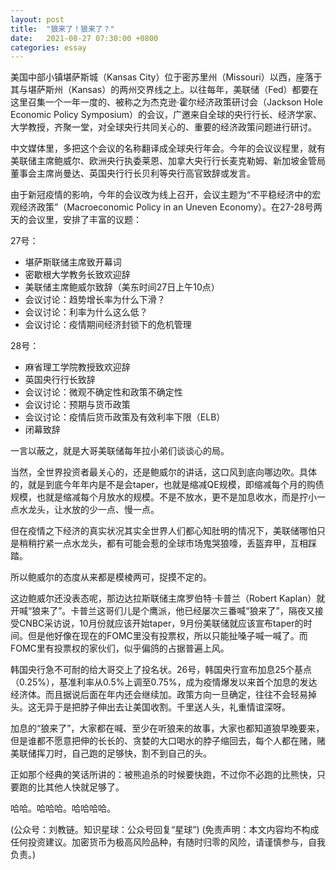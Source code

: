 ```yaml
---
layout: post
title:  "狼来了！狼来了？"
date:   2021-08-27 07:30:00 +0800
categories: essay
---
```


美国中部小镇堪萨斯城（Kansas City）位于密苏里州（Missouri）以西，座落于其与堪萨斯州（Kansas）的两州交界线之上。以往每年，美联储（Fed）都要在这里召集一个一年一度的、被称之为杰克逊·霍尔经济政策研讨会（Jackson Hole Economic Policy Symposium）的会议，广邀来自全球的央行行长、经济学家、大学教授，齐聚一堂，对全球央行共同关心的、重要的经济政策问题进行研讨。

中文媒体里，多把这个会议的名称翻译成全球央行年会。今年的会议议程里，就有美联储主席鲍威尔、欧洲央行执委莱恩、加拿大央行行长麦克勒姆、新加坡金管局董事会主席尚曼达、英国央行行长贝利等央行高官致辞或发言。

由于新冠疫情的影响，今年的会议改为线上召开，会议主题为“不平稳经济中的宏观经济政策”（Macroeconomic Policy in an Uneven Economy）。在27-28号两天的会议里，安排了丰富的议题：

27号：
- 堪萨斯联储主席致开幕词
- 密歇根大学教务长致欢迎辞
- 美联储主席鲍威尔致辞（美东时间27日上午10点）
- 会议讨论：趋势增长率为什么下滑？
- 会议讨论：利率为什么这么低？
- 会议讨论：疫情期间经济封锁下的危机管理

28号：
- 麻省理工学院教授致欢迎辞
- 英国央行行长致辞
- 会议讨论：微观不确定性和政策不确定性
- 会议讨论：预期与货币政策
- 会议讨论：疫情后货币政策及有效利率下限（ELB）
- 闭幕致辞

一言以蔽之，就是大哥美联储每年拉小弟们谈谈心的局。

当然，全世界投资者最关心的，还是鲍威尔的讲话，这口风到底向哪边吹。具体的，就是到底今年年内是不是会taper，也就是缩减QE规模，即缩减每个月的购债规模，也就是缩减每个月放水的规模。不是不放水，更不是加息收水，而是拧小一点水龙头，让水放的少一点、慢一点。

但在疫情之下经济的真实状况其实全世界人们都心知肚明的情况下，美联储哪怕只是稍稍拧紧一点水龙头，都有可能会惹的全球市场鬼哭狼嚎，丢盔弃甲，互相踩踏。

所以鲍威尔的态度从来都是模棱两可，捉摸不定的。

这边鲍威尔还没表态呢，那边达拉斯联储主席罗伯特·卡普兰（Robert Kaplan）就开喊“狼来了”。卡普兰这哥们儿是个鹰派，他已经屡次三番喊“狼来了”，隔夜又接受CNBC采访说，10月份就应该开始taper，9月份美联储就应该宣布taper的时间。但是他好像在现在的FOMC里没有投票权，所以只能扯嗓子喊一喊了。而FOMC里有投票权的家伙们，似乎偏鸽的占据普遍上风。

韩国央行急不可耐的给大哥交上了投名状。26号，韩国央行宣布加息25个基点（0.25%），基准利率从0.5%上调至0.75%，成为疫情爆发以来首个加息的发达经济体。而且据说后面在年内还会继续加。政策方向一旦确定，往往不会轻易掉头。这无异于是把脖子伸出去让美国收割。千里送人头，礼重情谊深呀。

加息的“狼来了”，大家都在喊、至少在听狼来的故事，大家也都知道狼早晚要来，但是谁都不愿意把伸的长长的、贪婪的大口喝水的脖子缩回去，每个人都在赌，赌美联储挥刀时，自己跑的足够快，割不到自己的头。

正如那个经典的笑话所讲的：被熊追杀的时候要快跑，不过你不必跑的比熊快，只要跑的比其他人快就足够了。

哈哈。哈哈哈。哈哈哈哈。

(公众号：刘教链。知识星球：公众号回复“星球”)
(免责声明：本文内容均不构成任何投资建议。加密货币为极高风险品种，有随时归零的风险，请谨慎参与，自我负责。)
